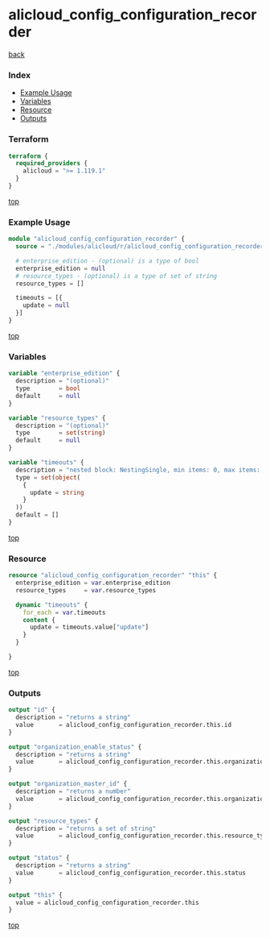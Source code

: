 # alicloud_config_configuration_recorder

[back](../alicloud.md)

### Index

- [Example Usage](#example-usage)
- [Variables](#variables)
- [Resource](#resource)
- [Outputs](#outputs)

### Terraform

```terraform
terraform {
  required_providers {
    alicloud = ">= 1.119.1"
  }
}
```

[top](#index)

### Example Usage

```terraform
module "alicloud_config_configuration_recorder" {
  source = "./modules/alicloud/r/alicloud_config_configuration_recorder"

  # enterprise_edition - (optional) is a type of bool
  enterprise_edition = null
  # resource_types - (optional) is a type of set of string
  resource_types = []

  timeouts = [{
    update = null
  }]
}
```

[top](#index)

### Variables

```terraform
variable "enterprise_edition" {
  description = "(optional)"
  type        = bool
  default     = null
}

variable "resource_types" {
  description = "(optional)"
  type        = set(string)
  default     = null
}

variable "timeouts" {
  description = "nested block: NestingSingle, min items: 0, max items: 0"
  type = set(object(
    {
      update = string
    }
  ))
  default = []
}
```

[top](#index)

### Resource

```terraform
resource "alicloud_config_configuration_recorder" "this" {
  enterprise_edition = var.enterprise_edition
  resource_types     = var.resource_types

  dynamic "timeouts" {
    for_each = var.timeouts
    content {
      update = timeouts.value["update"]
    }
  }

}
```

[top](#index)

### Outputs

```terraform
output "id" {
  description = "returns a string"
  value       = alicloud_config_configuration_recorder.this.id
}

output "organization_enable_status" {
  description = "returns a string"
  value       = alicloud_config_configuration_recorder.this.organization_enable_status
}

output "organization_master_id" {
  description = "returns a number"
  value       = alicloud_config_configuration_recorder.this.organization_master_id
}

output "resource_types" {
  description = "returns a set of string"
  value       = alicloud_config_configuration_recorder.this.resource_types
}

output "status" {
  description = "returns a string"
  value       = alicloud_config_configuration_recorder.this.status
}

output "this" {
  value = alicloud_config_configuration_recorder.this
}
```

[top](#index)